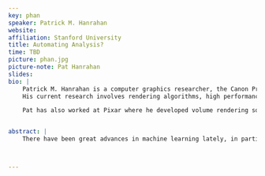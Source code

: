 ```yaml
---
key: phan
speaker: Patrick M. Hanrahan
website: 
affiliation: Stanford University
title: Automating Analysis?
time: TBD
picture: phan.jpg
picture-note: Pat Hanrahan
slides: 
bio: |
    Patrick M. Hanrahan is a computer graphics researcher, the Canon Professor of Computer Science and Electrical Engineering in the Computer Graphics Laboratory at Stanford University. He is also Tableau’s Chief Scientist. 
    His current research involves rendering algorithms, high performance graphics architectures, and systems support for graphical interaction. He also has worked on raster graphics systems, computer animation and modeling and scientific visualization, in particular, volume rendering. Before joining Stanford he was a faculty member at Princeton.

    Pat has also worked at Pixar where he developed volume rendering software and was the chief architect of the RenderMan Interface - a protocol that allows modeling programs to describe scenes to high quality rendering programs. Pat has received three Academy Awards for Science and Technology, the Spirit of America Creativity Award, the SIGGRAPH Computer Graphics Achievement Award, the SIGGRAPH Stephen A. Coons Award, and the IEEE Visualization Career Award. 


abstract: |
    There have been great advances in machine learning lately, in particular, deep learning. The result has been even more intelligent systems, such as image recognition, AlphaGo and self-driving cars. The technologies of machine learning are similar in many ways to those used in statistical data analysis. So, a natural question is - can AI be applied to analysis? That is, can people doing analysis be replaced by automated systems? In this talk, I will explore this question.



---
```

